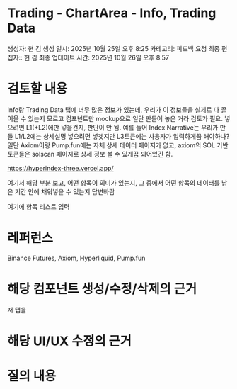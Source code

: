 # Trading - ChartArea - Info, Trading Data

생성자: 현 김
생성 일시: 2025년 10월 25일 오후 8:25
카테고리: 피드백 요청
최종 편집자:: 현 김
최종 업데이트 시간: 2025년 10월 26일 오후 8:57

# 검토할 내용

Info랑 Trading Data 탭에 너무 많은 정보가 있는데, 우리가 이 정보들을 실제로 다 끌어올 수 있는지 모르고 컴포넌트만 mockup으로 일단 만들어 놓은 거라 검토가 필요. 넣으려면 L1(+L2)에만 넣을건지, 판단이 안 됨. 예를 들어 Index Narrative는 우리가 만들 L1/L2에는 상세설명 넣으려면 넣겟지만 L3토큰에는 사용자가 입력하게끔 해야하나? 일단 Axiom이랑 Pump.fun에는 자체 상세 데이터 페이지가 없고, axiom의 SOL 기반 토큰들은 solscan 페이지로 상세 정보 볼 수 있게끔 되어있긴 함. 

https://hyperindex-three.vercel.app/

여기서 해당 부분 보고, 어떤 항목이 의미가 있는지, 그 중에서 어떤 항목의 데이터를 남은 기간 안에 채워넣을 수 있는지 답변바람

여기에 항목 리스트 입력

# 레퍼런스

Binance Futures, Axiom, Hyperliquid, Pump.fun

# 해당 컴포넌트 생성/수정/삭제의 근거

저 탭을 

# 해당 UI/UX 수정의 근거

# 질의 내용